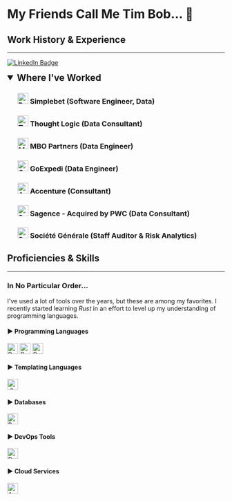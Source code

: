 # My Friends Call Me Tim Bob... 👋
## Work History & Experience
<hr>

<p>
  <a href="https://www.linkedin.com/in/timothy-byrne-70a7a013/"><img src="https://img.shields.io/badge/LinkedIn-0077B5?style=flat-square&amp;labelColor=0077B5&amp;logo=LinkedIn&amp;link=https://www.linkedin.com/in/serbis/" alt="LinkedIn Badge"></a>
</p>
<details open>
  <summary style="font-size: 1.5em; font-weight: bold;">Where I've Worked</summary>
<ul>
<!-- Simplebet -->
  <div>
    <h3> <img src="https://images.crunchbase.com/image/upload/c_pad,f_auto,q_auto:eco,dpr_1/dgj9fwxvwl0ijxypovxt" alt="Python" height="25" /> Simplebet (Software Engineer, Data)</h3>
  </div>

<!-- Thought Logic -->
  <div>
    <h3> <img src="https://media.licdn.com/dms/image/C560BAQHdGK-slYE-Dw/company-logo_200_200/0/1657216361547/thought_logic_consulting_logo?e=2147483647&v=beta&t=LPzEpE_I9-sCc-2ttsa7Am_4GXdmv6bP2gPLFiRt_Fc" alt="Thought Logic" height="25" /> Thought Logic (Data Consultant)</h3>
  </div>

<!-- MBO Partners -->
  <div>
    <h3> <img src="https://s29814.pcdn.co/wp-content/uploads/2021/07/imageedit_14_7709588134.png" alt="MBO" height="25" /> MBO Partners (Data Engineer)</h3>
  </div>

<!-- GoExpedi -->
  <div>
    <h3> <img src="https://images.crunchbase.com/image/upload/c_pad,f_auto,q_auto:eco,dpr_1/u1bfthwhdcpvqcuvx7rw" alt="GoExpedi" height="25" /> GoExpedi (Data Engineer)</h3>
  </div>

<!-- Accenture -->
  <div>
    <h3> <img src="https://www.pngall.com/wp-content/uploads/15/Accenture-Logo-PNG-Images.png" alt="Accenture" height="25" /> Accenture (Consultant)</h3>
  </div>

<!-- Sagence -->
  <div>
    <h3> <img src="https://upload.wikimedia.org/wikipedia/commons/thumb/0/05/PricewaterhouseCoopers_Logo.svg/1200px-PricewaterhouseCoopers_Logo.svg.png" alt="Sagence" height="25" /> Sagence - Acquired by PWC (Data Consultant)</h3>
  </div>

<!-- Societe Generale -->
  <div>
    <h3> <img src="https://encrypted-tbn0.gstatic.com/images?q=tbn:ANd9GcRVkpeZFSJDlPLkHVWI4NKhWclYW5oCtcRHLA&usqp=CAU" alt="SG" height="25" /> Société Générale (Staff Auditor & Risk Analytics)</h3>
  </div>
</ul>

</details>



## Proficiencies & Skills
<hr>

### In No Particular Order...
I've used a lot of tools over the years, but these are among my favorites.  I recently started learning *Rust* in an effort to level up my understanding of programming languages.
<!-- Programming Languages -->
<div>
  <h4>▶ Programming Languages</h4>
  <img src="https://img.shields.io/badge/Python-FFD43B?style=for-the-badge&logo=python&logoColor=blue" alt="Python" height="25" />
  <img src="https://img.shields.io/badge/R-276DC3?style=for-the-badge&logo=r&logoColor=white" alt="R" height="25" />
  <img src="https://img.shields.io/badge/Rust-000000?style=for-the-badge&logo=rust&logoColor=white" alt="Rust" height="25" />
</div>

<!-- Programming Languages -->
<div>
  <h4>▶ Templating Languages</h4>
  <img src="https://img.shields.io/badge/dbt-FF694B?style=for-the-badge&logo=dbt&logoColor=white" alt="dbt" height="25" />
</div>

<!-- Databases -->
<div>
  <h4>▶ Databases</h4>
  <img src="https://img.shields.io/badge/PostgreSQL-316192?style=for-the-badge&logo=postgresql&logoColor=white" alt="PostgreSQL" height="25" />
</div>

<!-- DevOps Tools -->
<div>
  <h4>▶ DevOps Tools</h4>
  <img src="https://img.shields.io/badge/Docker-2CA5E0?style=for-the-badge&logo=docker&logoColor=white" alt="Docker" height="25" />
</div>

<!-- Cloud Services -->
<div>
  <h4>▶ Cloud Services</h4>
  <img src="https://img.shields.io/badge/Amazon_AWS-FF9900?style=for-the-badge&logo=amazonaws&logoColor=white" alt="AWS" height="25" />
</div>


